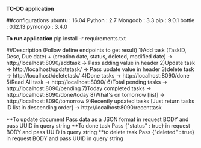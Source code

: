 **TO-DO application**

##configurations
ubuntu : 16.04
Python : 2.7
Mongodb : 3.3
pip : 9.0.1
bottle : 0.12.13
pymongo : 3.4.0

**To run application**
pip install -r requirements.txt

##Description (Follow define endpoints to get result)
1)Add task (TaskID, Desc, Due date) + (creation date, status, deleted, modified date) -> http://localhost:8090/addtask
    -> Pass adding value in header
2)Update task -> http://localhost/updatetask/<ID> 
    -> Pass update value in header
3)delete task -> http://localhost/deletetask/<ID>
4)Done tasks -> http://localhost:8090/done
5)Read All task -> http://localhost:8090/
6)Total pending tasks -> http://localhost:8090/pending
7)Today completed tasks -> http://localhost:8090/done/today
8)What's on tomorrow [list] -> http://localhost:8090/tomorrow
9)Recently updated tasks [Just return tasks ID list in descending order] -> http://localhost:8090/recenttask

**To update document
Pass data as a JSON format in request BODY and pass UUID in query string
**To done task
Pass {"status" : true} in request BODY and pass UUID in query string
**to delete task
Pass {"deleted" : true} in request BODY and pass UUID in query string